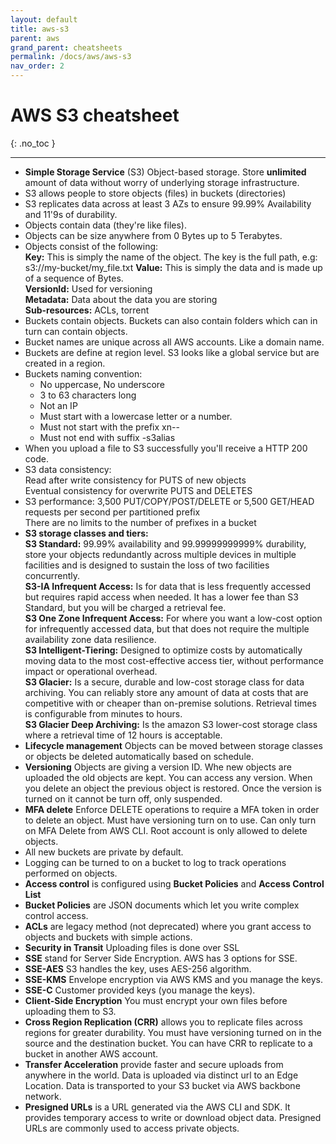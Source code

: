 ```yaml
---
layout: default
title: aws-s3
parent: aws
grand_parent: cheatsheets
permalink: /docs/aws/aws-s3
nav_order: 2
---
```

# AWS S3 cheatsheet
{: .no_toc }

---

- **Simple Storage Service** (S3) Object-based storage. Store **unlimited** amount of data without worry of underlying storage
  infrastructure.
- S3 allows people to store objects (files) in buckets (directories)
- S3 replicates data across at least 3 AZs to ensure 99.99% Availability and 11'9s of durability.
- Objects contain data (they're like files).
- Objects can be size anywhere from 0 Bytes up to 5 Terabytes.
- Objects consist of the following:  
  **Key:** This is simply the name of the object.  The key is the full path, e.g: s3://my-bucket/my_file.txt
  **Value:** This is simply the data and is made up of a sequence of Bytes.  
  **VersionId:** Used for versioning  
  **Metadata:** Data about the data you are storing  
  **Sub-resources:** ACLs, torrent
- Buckets contain objects. Buckets can also contain folders which can in turn can contain objects.
- Bucket names are unique across all AWS accounts. Like a domain name.
- Buckets are define at region level. S3 looks like a global service but are created in a region.
- Buckets naming convention:
  - No uppercase, No underscore
  - 3 to 63 characters long
  - Not an IP
  - Must start with a lowercase letter or a number.
  - Must not start with the prefix xn--
  - Must not end with suffix -s3alias
- When you upload a file to S3 successfully you'll receive a HTTP 200 code.
- S3 data consistency:  
  Read after write consistency for PUTS of new objects    
  Eventual consistency for overwrite PUTS and DELETES
- S3 performance:
  3,500 PUT/COPY/POST/DELETE or 5,500 GET/HEAD requests per second per partitioned prefix  
  There are no limits to the number of prefixes in a bucket
- **S3 storage classes and tiers:**  
  **S3 Standard:** 99.99% availability and 99.99999999999% durability, store your objects redundantly across multiple devices in multiple facilities and is designed to sustain the loss of two facilities concurrently.   
  **S3-IA Infrequent Access:** Is for data that is less frequently accessed but requires rapid access when needed. It has a lower fee than S3 Standard, but you will be charged a retrieval fee.  
  **S3 One Zone Infrequent Access:** For where you want a low-cost option for infrequently accessed data, but that does not require the multiple availability zone data resilience.  
  **S3 Intelligent-Tiering:** Designed to optimize costs by automatically moving data to the most cost-effective access tier, without performance impact or operational overhead.  
  **S3 Glacier:** Is a secure, durable and low-cost storage class for data archiving. You can reliably store any amount of data at costs that are competitive with or cheaper than on-premise solutions. Retrieval times is configurable from minutes to hours.  
  **S3 Glacier Deep Archiving:** Is the amazon S3 lower-cost storage class where a retrieval time of 12 hours is acceptable.
- **Lifecycle management** Objects can be moved between storage classes or objects be deleted automatically based on schedule.
- **Versioning** Objects are giving a version ID. Whe new objects are uploaded the old objects are kept. You can access any
  version. When you delete an object the previous object is restored. Once the version is turned on it cannot be turn off,
  only suspended.
- **MFA delete** Enforce DELETE operations to require a MFA token in order to delete an object. Must have versioning turn on
  to use. Can only turn on MFA Delete from AWS CLI. Root account is only allowed to delete objects.
- All new buckets are private by default.
- Logging can be turned to on a bucket to log to track operations performed on objects.
- **Access control** is configured using **Bucket Policies** and **Access Control List**
- **Bucket Policies** are JSON documents which let you write complex control access.
- **ACLs** are legacy method (not deprecated) where you grant access to objects and buckets with simple actions.
- **Security in Transit** Uploading files is done over SSL
- **SSE** stand for Server Side Encryption. AWS has 3 options for SSE.
- **SSE-AES** S3 handles the key, uses AES-256 algorithm.
- **SSE-KMS** Envelope encryption via AWS KMS and you manage the keys.
- **SSE-C** Customer provided keys (you manage the keys).
- **Client-Side Encryption** You must encrypt your own files before uploading them to S3.
- **Cross Region Replication (CRR)** allows you to replicate files across regions for greater durability. You must have versioning
  turned on in the source and the destination bucket. You can have CRR to replicate to a bucket in another AWS account.
- **Transfer Acceleration** provide faster and secure uploads from anywhere in the world. Data is uploaded via distinct url
  to an Edge Location. Data is transported to your S3 bucket via AWS backbone network.
- **Presigned URLs** is a URL generated via the AWS CLI and SDK. It provides temporary access to write or download object data.
  Presigned URLs are commonly used to access private objects.
